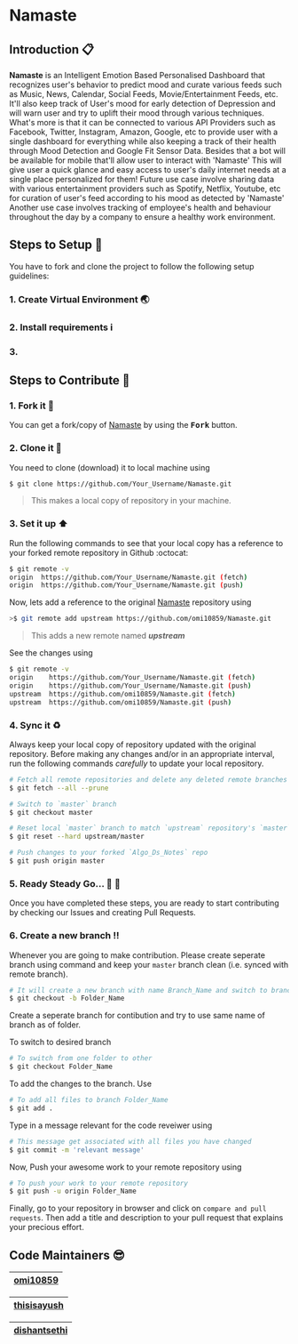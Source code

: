 # Namaste

## Introduction :clipboard:

**Namaste** is an Intelligent Emotion Based Personalised Dashboard that recognizes user's behavior to predict mood and curate various feeds such as Music, News, Calendar, Social Feeds, Movie/Entertainment Feeds, etc. It'll also keep track of User's mood for early detection of Depression and will warn user and try to uplift their mood through various techniques.
What's more is that it can be connected to various API Providers such as Facebook, Twitter, Instagram, Amazon, Google, etc to provide user with a single dashboard for everything while also keeping a track of their health through Mood Detection and Google Fit Sensor Data.
Besides that a bot will be available for mobile that'll allow user to interact with 'Namaste'
This will give user a quick glance and easy access to user's daily internet needs at a single place personalized for them!
Future use case involve sharing data with various entertainment providers such as Spotify, Netflix, Youtube, etc for curation of user's feed according to his mood as detected by 'Namaste'
Another use case involves tracking of employee's health and behaviour throughout the day by a company to ensure a healthy work environment.

## Steps to Setup :scroll:

You have to fork and clone the project to follow the following setup guidelines:
### 1. Create Virtual Environment :earth_asia:


### 2. Install requirements :information_source:


### 3. 

## Steps to Contribute :scroll:

### 1. Fork it :fork_and_knife:

You can get a fork/copy of [Namaste](https://github.com/omi10859/Namaste) by using the <kbd><b>Fork</b></kbd></a> button.

### 2. Clone it :busts_in_silhouette:

You need to clone (download) it to local machine using    
```sh
$ git clone https://github.com/Your_Username/Namaste.git
```
> This makes a local copy of repository in your machine.

### 3. Set it up :arrow_up:

Run the following commands to see that your local copy has a reference to your forked remote repository in Github :octocat:

```sh
$ git remote -v
origin  https://github.com/Your_Username/Namaste.git (fetch)
origin  https://github.com/Your_Username/Namaste.git (push)
```

Now, lets add a reference to the original [Namaste](https://github.com/omi10859/Namaste) repository using

```sh
>$ git remote add upstream https://github.com/omi10859/Namaste.git
```

> This adds a new remote named ***upstream***

See the changes using

```sh
$ git remote -v
origin    https://github.com/Your_Username/Namaste.git (fetch)
origin    https://github.com/Your_Username/Namaste.git (push)
upstream  https://github.com/omi10859/Namaste.git (fetch)
upstream  https://github.com/omi10859/Namaste.git (push)
```

### 4. Sync it :recycle:

Always keep your local copy of repository updated with the original repository.
Before making any changes and/or in an appropriate interval, run the following commands *carefully* to update your local repository.

```sh
# Fetch all remote repositories and delete any deleted remote branches
$ git fetch --all --prune

# Switch to `master` branch
$ git checkout master

# Reset local `master` branch to match `upstream` repository's `master` branch
$ git reset --hard upstream/master

# Push changes to your forked `Algo_Ds_Notes` repo
$ git push origin master
```

### 5. Ready Steady Go... :turtle: :rabbit2:

Once you have completed these steps, you are ready to start contributing by checking our Issues and creating Pull Requests.

### 6. Create a new branch :bangbang:

Whenever you are going to make contribution. Please create seperate branch using command and keep your `master` branch clean (i.e. synced with remote branch).

```sh
# It will create a new branch with name Branch_Name and switch to branch Folder_Name
$ git checkout -b Folder_Name
```

Create a seperate branch for contibution and try to use same name of branch as of folder.

To switch to desired branch

```sh
# To switch from one folder to other
$ git checkout Folder_Name
```

To add the changes to the branch. Use

```sh
# To add all files to branch Folder_Name
$ git add .
```

Type in a message relevant for the code reveiwer using

```sh
# This message get associated with all files you have changed
$ git commit -m 'relevant message'
```

Now, Push your awesome work to your remote repository using

```sh
# To push your work to your remote repository
$ git push -u origin Folder_Name
```

Finally, go to your repository in browser and click on `compare and pull requests`.
Then add a title and description to your pull request that explains your precious effort.


## Code Maintainers  :sunglasses:

| [omi10859](https://github.com/omi10859) |
| --- |

| [thisisayush](https://github.com/thisisayush) |
| --- |

| [dishantsethi](https://github.com/dishantsethi) |
| --- |